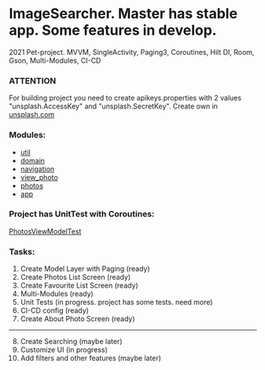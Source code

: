 # ImageSearcher. Master has stable app. Some features in develop.

2021 Pet-project.
MVVM, SingleActivity, Paging3, Coroutines, Hilt DI, Room, Gson, Multi-Modules, CI-CD

### ATTENTION
For building project you need to create apikeys.properties with 2 values "unsplash.AccessKey" and "unsplash.SecretKey".
Create own in [unsplash.com](https://unsplash.com/)

### Modules:
- [util](./util)
- [domain](./domain)
- [navigation](./navigation)
- [view_photo](./view_photo)
- [photos](./photos)
- [app](./app)

### Project has UnitTest with Coroutines:
[PhotosViewModelTest](./photos/src/test/java/com/shlyankin/photos/PhotosViewModelTest.kt)

### Tasks:
1) Create Model Layer with Paging (ready)
2) Create Photos List Screen (ready)
3) Create Favourite List Screen (ready)
4) Multi-Modules (ready)
5) Unit Tests (in progress. project has some tests. need more)
6) CI-CD config (ready)
7) Create About Photo Screen (ready)
------------------------------------------
8) Create Searching (maybe later)
9) Customize UI (in progress)
10) Add filters and other features (maybe later)

